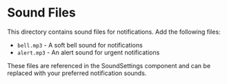 # Sound Files

This directory contains sound files for notifications. Add the following files:

- `bell.mp3` - A soft bell sound for notifications
- `alert.mp3` - An alert sound for urgent notifications

These files are referenced in the SoundSettings component and can be replaced with your preferred notification sounds.